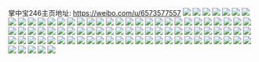 掌中宝246主页地址: https://weibo.com/u/6573577557 
![](https://wx4.sinaimg.cn/mw2000/007aS3Otly1h90bcxowezj30u01917e1.jpg) 
![](https://wx4.sinaimg.cn/mw2000/007aS3Otly1h90bcybir8j30u00u010o.jpg) 
![](https://wx4.sinaimg.cn/mw2000/007aS3Otly1h8pyod9ke0j30u01sy42y.jpg) 
![](https://wx4.sinaimg.cn/mw2000/007aS3Otly1h8k60wnphbj31o0280b29.jpg) 
![](https://wx4.sinaimg.cn/mw2000/007aS3Otly1h8k61s3l29j31o02804qp.jpg) 
![](https://wx4.sinaimg.cn/mw2000/007aS3Otly1h8k61nfaf6j30u01hcdtf.jpg) 
![](https://wx4.sinaimg.cn/mw2000/007aS3Otly1h86yish3idj313z0tzwvr.jpg) 
![](https://wx4.sinaimg.cn/mw2000/007aS3Otly1h86yj3nddxj30u01407dd.jpg) 
![](https://wx4.sinaimg.cn/mw2000/007aS3Otly1h7leuaz5hqj30wi1ycapb.jpg) 
![](https://wx4.sinaimg.cn/mw2000/007aS3Otly1h7leubjm4mj30wi1ycwv0.jpg) 
![](https://wx4.sinaimg.cn/mw2000/007aS3Otly1h7hkjk5sttj30u00txaft.jpg) 
![](https://wx4.sinaimg.cn/mw2000/007aS3Otly1h7gg7b4buvj30wi1ycdwn.jpg) 
![](https://wx4.sinaimg.cn/mw2000/007aS3Otly1h7gg7bn7tzj30wi1yc7gl.jpg) 
![](https://wx4.sinaimg.cn/mw2000/007aS3Otly1h7gfz28nr1j32c0340u0y.jpg) 
![](https://wx4.sinaimg.cn/mw2000/007aS3Otly1h79hjkhm4lj30u0140ake.jpg) 
![](https://wx4.sinaimg.cn/mw2000/007aS3Otly1h79hfyjk9nj30u01400ze.jpg) 
![](https://wx4.sinaimg.cn/mw2000/007aS3Otly1h79hg058mnj30u0140aj5.jpg) 
![](https://wx4.sinaimg.cn/mw2000/007aS3Otly1h79hg44ek1j30sg0j4aag.jpg) 
![](https://wx4.sinaimg.cn/mw2000/007aS3Otly1h79hg6g8taj30u0140ac1.jpg) 
![](https://wx4.sinaimg.cn/mw2000/007aS3Otly1h79hg9jqh8j31400u0ju6.jpg) 
![](https://wx4.sinaimg.cn/mw2000/007aS3Otly1h79hg2y1lij30u0140tdy.jpg) 
![](https://wx4.sinaimg.cn/mw2000/007aS3Otly1h73jjexdmzj31400u0wtt.jpg) 
![](https://wx4.sinaimg.cn/mw2000/007aS3Otly1h73jj6njjwj32c0340qv5.jpg) 
![](https://wx4.sinaimg.cn/mw2000/007aS3Otly1h73jj7cef6j32c0340npe.jpg) 
![](https://wx4.sinaimg.cn/mw2000/007aS3Otly1h73jji3e91j30wi1yc4qp.jpg) 
![](https://wx4.sinaimg.cn/mw2000/007aS3Otly1h73jj7xyi4j30wi1hbtpq.jpg) 
![](https://wx4.sinaimg.cn/mw2000/007aS3Otly1h72lsxyad4j30yi0urgmn.jpg) 
![](https://wx4.sinaimg.cn/mw2000/007aS3Otly1h72lsy3shtj30d30c4aaw.jpg) 
![](https://wx4.sinaimg.cn/mw2000/007aS3Otly1h72lsxqeqej30yi0u643v.jpg) 
![](https://wx4.sinaimg.cn/mw2000/007aS3Otly1h72lsy90vhj30yi0u6766.jpg) 
![](https://wx4.sinaimg.cn/mw2000/007aS3Otly1h6y5sip56yj30u01hcdjd.jpg) 
![](https://wx4.sinaimg.cn/mw2000/007aS3Otly1h6y5sh034hj32c03404qq.jpg) 
![](https://wx4.sinaimg.cn/mw2000/007aS3Otly1h6y5sfx6fxj30wi1ycwsg.jpg) 
![](https://wx4.sinaimg.cn/mw2000/007aS3Otly1h6j8om4xv7j30wi1ig75b.jpg) 
![](https://wx4.sinaimg.cn/mw2000/007aS3Otly1h6j8opkrrqj30yu1ctwgl.jpg) 
![](https://wx4.sinaimg.cn/mw2000/007aS3Otly1h6j8ootmw4j30wi1ychdt.jpg) 
![](https://wx4.sinaimg.cn/mw2000/007aS3Otly1h6j8orqvfwj33402c04qq.jpg) 
![](https://wx4.sinaimg.cn/mw2000/007aS3Otly1h6gzv6ljxvj30wi1ycnek.jpg) 
![](https://wx4.sinaimg.cn/mw2000/007aS3Otly1h6b69stmqzj30u00ju3yx.jpg) 
![](https://wx4.sinaimg.cn/mw2000/007aS3Otly1h6b4qflvbcj31o0280ao5.jpg) 
![](https://wx4.sinaimg.cn/mw2000/007aS3Otly1h6b4qhp1hxj31o0280k31.jpg) 
![](https://wx4.sinaimg.cn/mw2000/007aS3Otly1h6b4qx5ml0j32c033znlw.jpg) 
![](https://wx4.sinaimg.cn/mw2000/007aS3Otly1h6b4qzo0ruj32c03401kx.jpg) 
![](https://wx4.sinaimg.cn/mw2000/007aS3Otly1h6b4r2jbl9j32bz33zhdw.jpg) 
![](https://wx4.sinaimg.cn/mw2000/007aS3Otly1h6b4qrdy5nj32bz3054qr.jpg) 
![](https://wx4.sinaimg.cn/mw2000/007aS3Otly1h6429myxqfj31qb2lqnpd.jpg) 
![](https://wx4.sinaimg.cn/mw2000/007aS3Otly1h64270suxlj32c0340qv5.jpg) 
![](https://wx4.sinaimg.cn/mw2000/007aS3Otly1h642gbtqncj32c0340qv6.jpg) 
![](https://wx4.sinaimg.cn/mw2000/007aS3Otly1h642dclpi5j30wi1ycaq8.jpg) 
![](https://wx4.sinaimg.cn/mw2000/007aS3Otly1h5vpnlbeb8j30u01syafu.jpg) 
![](https://wx4.sinaimg.cn/mw2000/007aS3Otly1h5vppedw1fj30u00unmyb.jpg) 
![](https://wx4.sinaimg.cn/mw2000/007aS3Otly1h5gymipg9yj30xb18fk7h.jpg) 
![](https://wx4.sinaimg.cn/mw2000/007aS3Otly1h5gymj5x3cj30xb18f4be.jpg) 
![](https://wx4.sinaimg.cn/mw2000/007aS3Otly1h5gymi4grzj318a0wvqi9.jpg) 
![](https://wx4.sinaimg.cn/mw2000/007aS3Otly1h5gymjst5qj318g0xctk7.jpg) 
![](https://wx4.sinaimg.cn/mw2000/007aS3Otly1h5gymka1a5j318g0xcqh2.jpg) 
![](https://wx4.sinaimg.cn/mw2000/007aS3Otly1h5gymkwidqj318g0xcnip.jpg) 
![](https://wx4.sinaimg.cn/mw2000/007aS3Otly1h5gympv82gj318g0xcqj0.jpg) 
![](https://wx4.sinaimg.cn/mw2000/007aS3Otly1h5gymh8sy4j32c033vkjo.jpg) 
![](https://wx4.sinaimg.cn/mw2000/007aS3Otly1h5a22rs2bcj30u0140jy7.jpg) 
![](https://wx4.sinaimg.cn/mw2000/007aS3Otly1h51q8u5bq4j30zk0k0jux.jpg) 
![](https://wx4.sinaimg.cn/mw2000/007aS3Otly1h4yoak6dtmj32c0340b2a.jpg) 
![](https://wx4.sinaimg.cn/mw2000/007aS3Otly1h4yoaiujkdj33402c0x6q.jpg) 
![](https://wx4.sinaimg.cn/mw2000/007aS3Otly1h4yoahs8rsj32c0340b2b.jpg) 
![](https://wx4.sinaimg.cn/mw2000/007aS3Otly1h4yoalgnjmj32c0340x6p.jpg) 
![](https://wx4.sinaimg.cn/mw2000/007aS3Otly1h4rpwqdfeaj30u014044v.jpg) 
![](https://wx4.sinaimg.cn/mw2000/007aS3Otly1h4haqa72kwj30u01400yn.jpg) 
![](https://wx4.sinaimg.cn/mw2000/007aS3Otly1h4acyk3lhuj31400u0dom.jpg) 
![](https://wx4.sinaimg.cn/mw2000/007aS3Otly1h4acyklmxcj30u0140k5t.jpg) 
![](https://wx4.sinaimg.cn/mw2000/007aS3Otly1h4acykbjwsj30u00u1gon.jpg) 
![](https://wx4.sinaimg.cn/mw2000/007aS3Otly1h4acyjwk9wj30u0140tgz.jpg) 
![](https://wx4.sinaimg.cn/mw2000/007aS3Otly1h4acyktvo4j30u014043d.jpg) 
![](https://wx4.sinaimg.cn/mw2000/007aS3Otly1h414hpw03bj30u01hcwuk.jpg) 
![](https://wx4.sinaimg.cn/mw2000/007aS3Otly1h3ys2n0qr1j30tz0mitjh.jpg) 
![](https://wx4.sinaimg.cn/mw2000/007aS3Otly1h3ys5bo3vxj33402c0qv6.jpg) 
![](https://wx4.sinaimg.cn/mw2000/007aS3Otly1h3werwjrcaj308x028wel.jpg) 
![](https://wx4.sinaimg.cn/mw2000/007aS3Otly1h3werwctzdj31sx0u015h.jpg) 
![](https://wx4.sinaimg.cn/mw2000/007aS3Otly1h3v9xeqlwkj30mi0u0n46.jpg) 
![](https://wx4.sinaimg.cn/mw2000/007aS3Otly1h3u1q03dhnj30u0140qcw.jpg) 
![](https://wx4.sinaimg.cn/mw2000/007aS3Otly1h3u1qk4o3oj313u0tundv.jpg) 
![](https://wx4.sinaimg.cn/mw2000/007aS3Otly1h3u1rp2td2j30tu0tu46f.jpg) 
![](https://wx4.sinaimg.cn/mw2000/007aS3Otly1h3u1q53wbqj32c0340npd.jpg) 
![](https://wx4.sinaimg.cn/mw2000/007aS3Otly1h3u1qdqs32j33402c0e83.jpg) 
![](https://wx4.sinaimg.cn/mw2000/007aS3Otly1h3pkoygcirj30u01sx44s.jpg) 
![](https://wx4.sinaimg.cn/mw2000/007aS3Otly1h3kwsg27ttj30u01sxaru.jpg) 
![](https://wx4.sinaimg.cn/mw2000/007aS3Otly1h3gg3ye9gij31hc0u0any.jpg) 
![](https://wx4.sinaimg.cn/mw2000/007aS3Otly1h3f5itdjzlj30u0140aja.jpg) 
